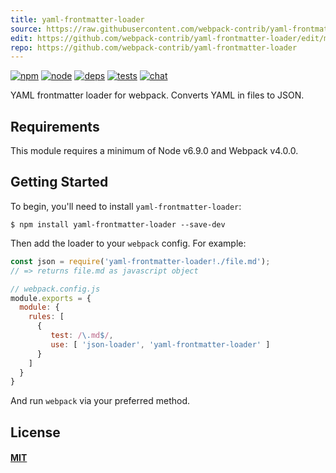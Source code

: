 ```yaml
---
title: yaml-frontmatter-loader
source: https://raw.githubusercontent.com/webpack-contrib/yaml-frontmatter-loader/master/README.md
edit: https://github.com/webpack-contrib/yaml-frontmatter-loader/edit/master/README.md
repo: https://github.com/webpack-contrib/yaml-frontmatter-loader
---
```



[![npm][npm]][npm-url]
[![node][node]][node-url]
[![deps][deps]][deps-url]
[![tests][tests]][tests-url]
[![chat][chat]][chat-url]



YAML frontmatter loader for webpack. Converts YAML in files to JSON.

## Requirements

This module requires a minimum of Node v6.9.0 and Webpack v4.0.0.

## Getting Started

To begin, you'll need to install `yaml-frontmatter-loader`:

```console
$ npm install yaml-frontmatter-loader --save-dev
```

Then add the loader to your `webpack` config. For example:

```js
const json = require('yaml-frontmatter-loader!./file.md');
// => returns file.md as javascript object
```

```js
// webpack.config.js
module.exports = {
  module: {
    rules: [
      {
         test: /\.md$/,
         use: [ 'json-loader', 'yaml-frontmatter-loader' ]
      }
    ]
  }
}
```

And run `webpack` via your preferred method.

## License

#### [MIT](https://raw.githubusercontent.com/webpack-contrib/yaml-frontmatter-loader/master/LICENSE)

[npm]: https://img.shields.io/npm/v/yaml-frontmatter-loader.svg
[npm-url]: https://npmjs.com/package/yaml-frontmatter-loader

[node]: https://img.shields.io/node/v/yaml-frontmatter-loader.svg
[node-url]: https://nodejs.org

[deps]: https://david-dm.org/webpack-contrib/yaml-frontmatter-loader.svg
[deps-url]: https://david-dm.org/webpack-contrib/yaml-frontmatter-loader

[tests]: https://circleci.com/gh/webpack-contrib/yaml-frontmatter-loader.svg?style=svg
[tests-url]: https://circleci.com/gh/webpack-contrib/yaml-frontmatter-loader

[cover]: https://codecov.io/gh/webpack-contrib/yaml-frontmatter-loader/branch/master/graph/badge.svg
[cover-url]: https://codecov.io/gh/webpack-contrib/yaml-frontmatter-loader

[chat]: https://img.shields.io/badge/gitter-webpack%2Fwebpack-brightgreen.svg
[chat-url]: https://gitter.im/webpack/webpack